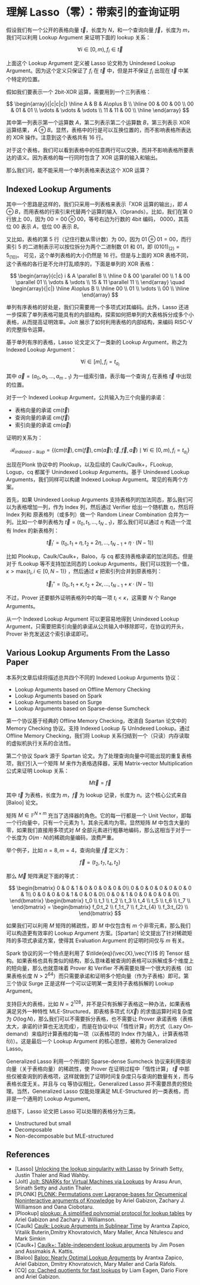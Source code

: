 # 理解 Lasso（零）：带索引的查询证明

假设我们有一个公开的表格向量 $\vec{t}$，长度为 $N$，和一个查询向量 $\vec{f}$，长度为 $m$，我们可以利用 Lookup Argument 来证明下面的 lookup 关系：

$$
\forall i\in [0,m), f_i \in \vec{t}
$$

上面这个 Lookup Argument 定义被 Lasso 论文称为 Unindexed Lookup Argument。因为这个定义只保证了 $f_i$ 在 $\vec{t}$ 中，但是并不保证 $f_i$ 出现在 $\vec{t}$ 中某个特定的位置。

假如我们要表示一个 2bit-XOR 运算，需要用到一个三列表格：

$$
\begin{array}{|c|c|c|}
\hline
A & B & A\oplus B \\
\hline
00 & 00 & 00 \\
00 & 01 & 01 \\
\vdots & \vdots & \vdots \\
11 & 11 & 00 \\
\hline
\end{array}
$$

其中第一列表示第一个运算数 $A$，第二列表示第二个运算数 $B$，第三列表示 XOR 运算结果， $A\oplus B$。显然，表格中的行是可以互换位置的，而不影响表格所表达的 XOR 操作。注意到这个表格共有 16 行。

对于这个表格，我们可以看到表格中的任意两行可以交换，而并不影响表格所要表达的语义。因为表格的每一行同时包含了 XOR 运算的输入和输出。

那么我们问，能不能采用一个单列表格来表达这个 XOR 运算？

## Indexed Lookup Arguments

其中一个思路是这样的，我们只采用一列表格来表示「XOR 运算的输出」，即 $A\oplus B$，而用表格的行索引来代替两个运算的输入（Oprands）。比如，我们在第 0 行放上 $00$，因为 $00 = 00\oplus 00$，等号右边为行数的 4bit 编码， $0000$，其高位 $00$ 表示 $A$，低位 $00$ 表示 $B$。

又比如，表格的第 5 行（记住行数从零计数）为 $00$，因为 $01\oplus 01=00$，而行索引 $5$ 的二进制表示可以按位拆分为两个二进制数 $01$ 和 $01$，即 $(01 01)_{(2)}=5_{(10)}$。 可见，这个单列表格的大小仍然是 16 行。但是与上面的 XOR 表格不同，这个表格的各行是不允许打乱顺序的，下面是单列的 XOR 表格：

$$
\begin{array}{c|c}
i & A \parallel B \\
\hline
0 & 00 \parallel 00 \\
1 & 00 \parallel  01 \\
\vdots & \vdots  \\
15 & 11 \parallel  11 \\
\end{array}
\quad
\begin{array}{|c|}
\hline
A\oplus B \\
\hline
 00 \\
 01 \\
\vdots \\
 00 \\
\hline
\end{array}
$$

单列有序表格的好处是，我们只需要用一个多项式对其编码。此外，Lasso 还进一步探索了单列表格可能具有的内部结构，探索如何把单列的大表格拆分成多个小表格，从而提高证明效率。Jolt 展示了如何利用表格的内部结构，来编码 RISC-V 的完整指令运算。

基于单列有序的表格，Lasso 论文定义了一类新的 Lookup Argument，称之为 Indexed Lookup Argument：

$$
\forall i\in [m], f_i = t_{a_i}
$$

其中 $\vec{a}=(a_0,a_1,\ldots, a_{m-1})$ 为一组索引值，表示每一个查询 $f_i$ 在表格 $\vec{t}$ 中出现的位置。

对于一个 Indexed Lookup Argument，公共输入为三个向量的承诺：

- 表格向量的承诺 $\mathsf{cm}(\vec{t})$
- 查询向量的承诺 $\mathsf{cm}(\vec{f})$
- 索引向量的承诺 $\mathsf{cm}(\vec{a})$

证明的关系为：

$$
\mathcal{R}_{indexed-lkup}=\{(\mathsf{cm}(\vec{t}), \mathsf{cm}(\vec{f}),\mathsf{cm}(\vec{a});\vec{t},\vec{f},\vec{a})\mid \forall i\in [0, m), f_i = t_{a_i} \}
$$

出现在Plonk 协议中的 Plookup，以及后续的 Caulk/Caulk+，FLookup, Logup，cq 都属于 Unindexed Lookup Arguments。基于 Unindexed Lookup Arguments，我们同样可以构建 Indexed Lookup Argument。常见的有两个方案。

首先，如果 Unindexed Lookup Arguments 支持表格列的加法同态，那么我们可以为表格增加一列，作为 Index 列，然后通过 Verifier 给出一个随机数 $\eta$，然后将 Index 列和 原表格列（或多列）做一个 Random Linear Combination 合并为一列。比如一个单列表格为 $\vec{t}=(t_0,t_1,\ldots, t_{N-1})$，那么我们可以通过 $\eta$ 构造一个混有 Index 的新表格列：

$$
\vec{t}_I' = (t_0, t_1+\eta,t_2+2\eta,\ldots,t_{N-1}+\eta\cdot(N-1))
$$

比如 Plookup，Caulk/Caulk+，Baloo，与 cq 都支持表格承诺的加法同态。但是对于 fLookup 等不支持加法同态的 Lookup Arguments，我们可以找到一个值，$\kappa>\mathsf{max}\{t_i, i\in[0,N-1)\}$ ，然后通过 $\kappa$ 把索引列合并到原表格列：

$$
\vec{t}_I'' = (t_0, t_1+\kappa,t_2+2\kappa,\ldots,t_{N-1}+\kappa\cdot(N-1))
$$

不过，Prover 还要额外证明表格列中的每一项 $t_i<\kappa$，这需要 $N$ 个 Range Arguments。

从一个 Indexed Lookup Argument 可以更容易地得到 Unindexed Lookup Argument，只需要把索引向量的承诺从公共输入中移除即可，在协议的开头，Prover 补充发送这个索引承诺即可。
 
## Various Lookup Arguments From the Lasso Paper

本系列文章后续将描述总共四个不同的 Indexed Lookup Arguments 协议：

- Lookup Arguments based on Offline Memory Checking
- Lookup Arguments based on Spark
- Lookup Arguments based on Surge
- Lookup Arguments based on Sparse-dense Sumcheck

第一个协议基于经典的 Offline Memory Checking，改进自 Spartan 论文中的 Memory Checking 协议。支持 Indexed Lookup 与 UnIndexed Lookup。通过 Offline Memory Checking，我们将 Lookup 关系归结到一个（只读）内存读取的虚拟机执行关系的合法性。

第二个协议 Spark 源于 Spartan 论文。为了处理查询向量中可能出现的重复表格项，我们引入一个矩阵 $M$ 来作为表格选择器，采用 Matrix-vector Multiplication 公式来证明 Lookup 关系：

$$
M\vec{t} = \vec{f}
$$

其中 $\vec{t}$ 为表格，长度为 $m$，$\vec{f}$ 为 lookup 记录，长度为 $n$。这个核心公式来自 [Baloo] 论文。

矩阵 $M\in\mathbb{F}^{N\times m}$ 充当了选择器的角色。它的每一行都是一个 Unit Vector，即每一个行向量中，只有一个元素为 $1$，其余元素均为零。显然矩阵 $M$ 中包含大量的零，如果我们直接用多项式对 $M$ 全部元素进行粗暴地编码，那么这相当于对于一个长度为 $O(m\cdot N)$的稀疏向量编码，浪费严重。

举个例子，比如 $n=8, m=4$，查询向量 $\vec{f}$ 定义为：

$$
\vec{f} = (t_2, t_7, t_{4}, t_{2})
$$

那么 $\vec{M}$ 矩阵满足下面的等式：

$$
\begin{bmatrix}
0 & 0 & 1 & 0 & 0 & 0 & 0 & 0\\
0 & 0 & 0 & 0 & 0 & 0 & 0 & 1\\
0 & 0 & 0 & 0 & 1 & 0 & 0 & 0\\
0 & 0 & 1 & 0 & 0 & 0 & 0 & 0\\
\end{bmatrix}
\begin{bmatrix}
t_0 \\
t_1 \\
t_2 \\
t_3 \\
t_4 \\
t_5 \\
t_6 \\
t_7 \\
\end{bmatrix}
= \begin{bmatrix}
f_0:t_2 \\
f_1:t_7 \\
f_2:t_{4} \\
f_3:t_{2} \\
\end{bmatrix}
$$

如果我们可以利用 $M$ 矩阵的稀疏性，即 $M$ 中仅包含有 $m$ 个非零元素，那么我们可以构造更有效率的 Lookup Argument 方案。[Spartan] 论文提出了针对稀疏矩阵的多项式承诺方案，使得其 Evaluation Argument 的证明时间仅与 $m$ 有关。

Spark 协议的另一个特点是利用了 $\tilde{eq}(\vec{X},\vec{Y})$ 的 Tensor 结构。如果表格也具有类似的结构，那么意味着被查询的表格可以拆解成多个维度上的短向量，那么也就意味着 Prover 和 Verifier 不再需要处理一个很大的表格（如果表格长度 $N>2^{64}$）而只需要承诺和证明多个短向量（作为子表格）即可。第三个协议 Surge 正是这样一个可以证明某一类支持子表格拆解的 Lookup Argument。

支持巨大的表格，比如 $N=2^{128}$，并不是只有拆解子表格这一种办法，如果表格满足另外一种特性 MLE-Structured，即表格多项式 $\tilde{t}(\vec{X})$ 的求值运算时间复杂度为 $O(\log{N})$，那么我们可以不需要拆分表格，也不需要让 Prover 承诺表格（表格太大，承诺的计算也无法完成），而是在协议中以「惰性计算」的方式（Lazy On-demand）来临时计算表格的每一项（以表格项的 Index 作为输入，计算表格项 $\tilde{t}(i)$）。这是最后一个 Lookup Argument 的核心思想，被称为 Generalized Lasso。

Generalized Lasso 利用一个所谓的 Sparse-dense Sumcheck 协议来利用查询向量（关于表格向量）的稀疏性，使 Prover 在证明过程中「惰性计算」 $\vec{t}$ 中那些仅被查询到的表格项，这样就做到了证明时间复杂度只与查询的数量有关，而与表格长度无关。并且与 cq 等协议相比，Generalized Lasso 并不需要昂贵的预处理。当然，Generalized Lasso 仅能处理满足 MLE-Structured 的一类表格，而非是一个通用的 Lookup Argument。

总结下，Lasso 论文把 Lasso 可以处理的表格分为三类。

- Unstructured but small
- Decomposable
- Non-decomposable but MLE-structured

##  References

- [Lasso] [Unlocking the lookup singularity with Lasso](https://eprint.iacr.org/2023/1216) by Srinath Setty, Justin Thaler and Riad Wahby.
- [Jolt] [Jolt: SNARKs for Virtual Machines via Lookups](https://eprint.iacr.org/2023/1217) by Arasu Arun, Srinath Setty and Justin Thaler.
- [PLONK] [PLONK: Permutations over Lagrange-bases for Oecumenical Noninteractive arguments of Knowledge](https://eprint.iacr.org/2019/953.pdf) by Ariel Gabizon, Zachary J. Williamson and Oana Ciobotaru.
- [Plookup] [plookup: A simplified polynomial protocol for lookup tables](https://eprint.iacr.org/2020/315) by Ariel Gabizon and Zachary J. Williamson.
- [Caulk] [Caulk: Lookup Arguments in Sublinear Time](https://eprint.iacr.org/2022/621) by Arantxa Zapico, Vitalik Buterin,Dmitry Khovratovich, Mary Maller, Anca Nitulescu and Mark Simkin
- [Caulk+] [Caulk+: Table-independent lookup arguments](https://eprint.iacr.org/2022/957) by Jim Posen and Assimakis A. Kattis.
- [Baloo] [Baloo: Nearly Optimal Lookup Arguments](https://eprint.iacr.org/2022/1565) by Arantxa Zapico, Ariel Gabizon, Dmitry Khovratovich, Mary Maller and Carla Ràfols.
- [CQ] [cq: Cached quotients for fast lookups](https://eprint.iacr.org/2022/1763) by Liam Eagen, Dario Fiore and Ariel Gabizon.